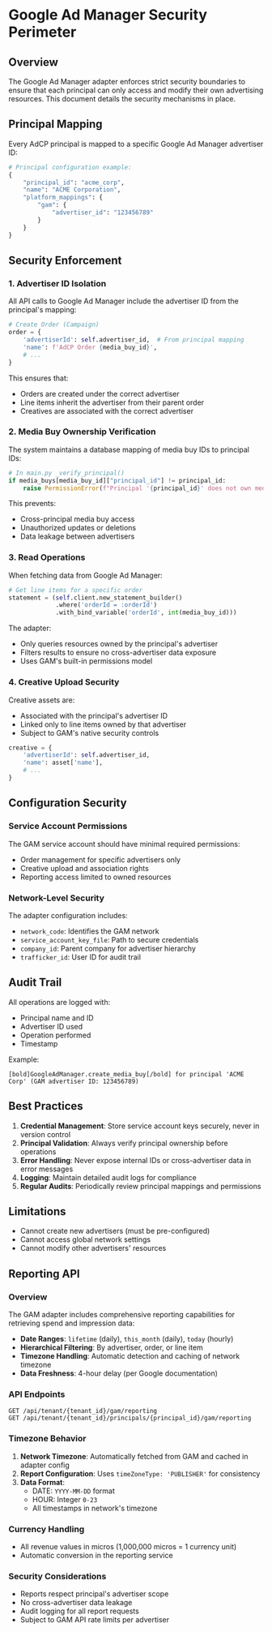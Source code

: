 # Google Ad Manager Security Perimeter

## Overview

The Google Ad Manager adapter enforces strict security boundaries to ensure that each principal can only access and modify their own advertising resources. This document details the security mechanisms in place.

## Principal Mapping

Every AdCP principal is mapped to a specific Google Ad Manager advertiser ID:

```python
# Principal configuration example:
{
    "principal_id": "acme_corp",
    "name": "ACME Corporation",
    "platform_mappings": {
        "gam": {
            "advertiser_id": "123456789"
        }
    }
}
```

## Security Enforcement

### 1. Advertiser ID Isolation

All API calls to Google Ad Manager include the advertiser ID from the principal's mapping:

```python
# Create Order (Campaign)
order = {
    'advertiserId': self.advertiser_id,  # From principal mapping
    'name': f'AdCP Order {media_buy_id}',
    # ...
}
```

This ensures that:
- Orders are created under the correct advertiser
- Line items inherit the advertiser from their parent order
- Creatives are associated with the correct advertiser

### 2. Media Buy Ownership Verification

The system maintains a database mapping of media buy IDs to principal IDs:

```python
# In main.py _verify_principal()
if media_buys[media_buy_id]["principal_id"] != principal_id:
    raise PermissionError(f"Principal '{principal_id}' does not own media buy '{media_buy_id}'.")
```

This prevents:
- Cross-principal media buy access
- Unauthorized updates or deletions
- Data leakage between advertisers

### 3. Read Operations

When fetching data from Google Ad Manager:

```python
# Get line items for a specific order
statement = (self.client.new_statement_builder()
             .where('orderId = :orderId')
             .with_bind_variable('orderId', int(media_buy_id)))
```

The adapter:
- Only queries resources owned by the principal's advertiser
- Filters results to ensure no cross-advertiser data exposure
- Uses GAM's built-in permissions model

### 4. Creative Upload Security

Creative assets are:
- Associated with the principal's advertiser ID
- Linked only to line items owned by that advertiser
- Subject to GAM's native security controls

```python
creative = {
    'advertiserId': self.advertiser_id,
    'name': asset['name'],
    # ...
}
```

## Configuration Security

### Service Account Permissions

The GAM service account should have minimal required permissions:
- Order management for specific advertisers only
- Creative upload and association rights
- Reporting access limited to owned resources

### Network-Level Security

The adapter configuration includes:
- `network_code`: Identifies the GAM network
- `service_account_key_file`: Path to secure credentials
- `company_id`: Parent company for advertiser hierarchy
- `trafficker_id`: User ID for audit trail

## Audit Trail

All operations are logged with:
- Principal name and ID
- Advertiser ID used
- Operation performed
- Timestamp

Example:
```
[bold]GoogleAdManager.create_media_buy[/bold] for principal 'ACME Corp' (GAM advertiser ID: 123456789)
```

## Best Practices

1. **Credential Management**: Store service account keys securely, never in version control
2. **Principal Validation**: Always verify principal ownership before operations
3. **Error Handling**: Never expose internal IDs or cross-advertiser data in error messages
4. **Logging**: Maintain detailed audit logs for compliance
5. **Regular Audits**: Periodically review principal mappings and permissions

## Limitations

- Cannot create new advertisers (must be pre-configured)
- Cannot access global network settings
- Cannot modify other advertisers' resources

## Reporting API

### Overview

The GAM adapter includes comprehensive reporting capabilities for retrieving spend and impression data:

- **Date Ranges**: `lifetime` (daily), `this_month` (daily), `today` (hourly)
- **Hierarchical Filtering**: By advertiser, order, or line item
- **Timezone Handling**: Automatic detection and caching of network timezone
- **Data Freshness**: 4-hour delay (per Google documentation)

### API Endpoints

```
GET /api/tenant/{tenant_id}/gam/reporting
GET /api/tenant/{tenant_id}/principals/{principal_id}/gam/reporting
```

### Timezone Behavior

1. **Network Timezone**: Automatically fetched from GAM and cached in adapter config
2. **Report Configuration**: Uses `timeZoneType: 'PUBLISHER'` for consistency
3. **Data Format**:
   - DATE: `YYYY-MM-DD` format
   - HOUR: Integer `0-23`
   - All timestamps in network's timezone

### Currency Handling

- All revenue values in micros (1,000,000 micros = 1 currency unit)
- Automatic conversion in the reporting service

### Security Considerations

- Reports respect principal's advertiser scope
- No cross-advertiser data leakage
- Audit logging for all report requests
- Subject to GAM API rate limits per advertiser
